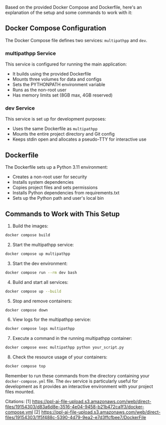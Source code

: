 Based on the provided Docker Compose and Dockerfile, here's an explanation of the setup and some commands to work with it:

## Docker Compose Configuration

The Docker Compose file defines two services: `multipathpp` and `dev`.

### multipathpp Service

This service is configured for running the main application:

- It builds using the provided Dockerfile
- Mounts three volumes for data and configs
- Sets the PYTHONPATH environment variable
- Runs as the non-root user
- Has memory limits set (8GB max, 4GB reserved)

### dev Service

This service is set up for development purposes:

- Uses the same Dockerfile as `multipathpp`
- Mounts the entire project directory and Git config
- Keeps stdin open and allocates a pseudo-TTY for interactive use

## Dockerfile

The Dockerfile sets up a Python 3.11 environment:

- Creates a non-root user for security
- Installs system dependencies
- Copies project files and sets permissions
- Installs Python dependencies from requirements.txt
- Sets up the Python path and user's local bin

## Commands to Work with This Setup

1. Build the images:
```bash
docker compose build
```

2. Start the multipathpp service:
```bash
docker compose up multipathpp
```

3. Start the dev environment:
```bash
docker compose run --rm dev bash
```

4. Build and start all services:
```bash
docker compose up --build
```

5. Stop and remove containers:
```bash
docker compose down
```

6. View logs for the multipathpp service:
```bash
docker compose logs multipathpp
```

7. Execute a command in the running multipathpp container:
```bash
docker compose exec multipathpp python your_script.py
```

8. Check the resource usage of your containers:
```bash
docker compose top
```

Remember to run these commands from the directory containing your `docker-compose.yml` file. The `dev` service is particularly useful for development as it provides an interactive environment with your project files mounted.

Citations:
[1] https://ppl-ai-file-upload.s3.amazonaws.com/web/direct-files/19154303/d83a6d8e-3516-4e04-9458-b21b472ca1f3/docker-compose.yml
[2] https://ppl-ai-file-upload.s3.amazonaws.com/web/direct-files/19154303/1f5f488c-5390-4d79-9ea2-e7d3ffcfbee7/DockerFile